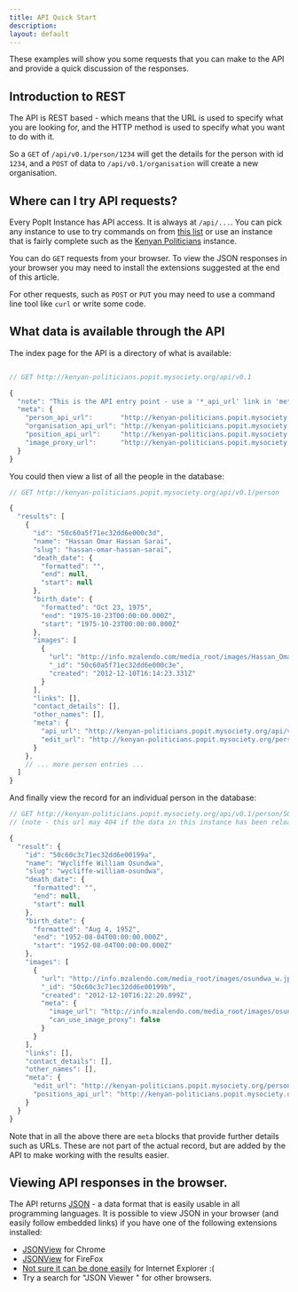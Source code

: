 ```yaml
---
title: API Quick Start
description: 
layout: default
---
```


These examples will show you some requests that you can make to the API and provide a quick discussion of the responses.

## Introduction to REST

The API is REST based - which means that the URL is used to specify what you are looking for, and the HTTP method is used to specify what you want to do with it.

So a `GET` of `/api/v0.1/person/1234` will get the details for the person with id `1234`, and a `POST` of data to `/api/v0.1/organisation` will create a new organisation.

## Where can I try API requests?

Every PopIt Instance has API access. It is always at `/api/...`. You can pick any instance to use to try commands on from [this list](http://popit.mysociety.org/instances) or use an instance that is fairly complete such as the [Kenyan Politicians](http://kenyan-politicians.popit.mysociety.org/) instance.

You can do `GET` requests from your browser. To view the JSON responses in your browser you may need to install the extensions suggested at the end of this article.

For other requests, such as `POST` or `PUT` you may need to use a command line tool like `curl` or write some code.

## What data is available through the API

The index page for the API is a directory of what is available:

``` javascript

// GET http://kenyan-politicians.popit.mysociety.org/api/v0.1

{
  "note": "This is the API entry point - use a '*_api_url' link in 'meta' to search a collection.",
  "meta": {
    "person_api_url":       "http://kenyan-politicians.popit.mysociety.org/api/v0.1/person",
    "organisation_api_url": "http://kenyan-politicians.popit.mysociety.org/api/v0.1/organisation",
    "position_api_url":     "http://kenyan-politicians.popit.mysociety.org/api/v0.1/position",
    "image_proxy_url":      "http://kenyan-politicians.popit.mysociety.org/image-proxy/"
  }
}
```

You could then view a list of all the people in the database:

``` javascript
// GET http://kenyan-politicians.popit.mysociety.org/api/v0.1/person

{
  "results": [
    {
      "id": "50c60a5f71ec32dd6e000c3d",
      "name": "Hassan Omar Hassan Sarai",
      "slug": "hassan-omar-hassan-sarai",
      "death_date": {
        "formatted": "",
        "end": null,
        "start": null
      },
      "birth_date": {
        "formatted": "Oct 23, 1975",
        "end": "1975-10-23T00:00:00.000Z",
        "start": "1975-10-23T00:00:00.000Z"
      },
      "images": [
        {
          "url": "http://info.mzalendo.com/media_root/images/Hassan_Omar.jpg",
          "_id": "50c60a5f71ec32dd6e000c3e",
          "created": "2012-12-10T16:14:23.331Z"
        }
      ],
      "links": [],
      "contact_details": [],
      "other_names": [],
      "meta": {
        "api_url": "http://kenyan-politicians.popit.mysociety.org/api/v0.1/person/50c60a5f71ec32dd6e000c3d",
        "edit_url": "http://kenyan-politicians.popit.mysociety.org/person/hassan-omar-hassan-sarai"
      }
    },
    // ... more person entries ...
  ]
}
```

And finally view the record for an individual person in the database:

``` javascript
// GET http://kenyan-politicians.popit.mysociety.org/api/v0.1/person/50c60c3c71ec32dd6e00199a
// (note - this url may 404 if the data in this instance has been reloaded.)

{
  "result": {
    "id": "50c60c3c71ec32dd6e00199a",
    "name": "Wycliffe William Osundwa",
    "slug": "wycliffe-william-osundwa",
    "death_date": {
      "formatted": "",
      "end": null,
      "start": null
    },
    "birth_date": {
      "formatted": "Aug 4, 1952",
      "end": "1952-08-04T00:00:00.000Z",
      "start": "1952-08-04T00:00:00.000Z"
    },
    "images": [
      {
        "url": "http://info.mzalendo.com/media_root/images/osundwa_w.jpg",
        "_id": "50c60c3c71ec32dd6e00199b",
        "created": "2012-12-10T16:22:20.899Z",
        "meta": {
          "image_url": "http://info.mzalendo.com/media_root/images/osundwa_w.jpg",
          "can_use_image_proxy": false
        }
      }
    ],
    "links": [],
    "contact_details": [],
    "other_names": [],
    "meta": {
      "edit_url": "http://kenyan-politicians.popit.mysociety.org/person/wycliffe-william-osundwa",
      "positions_api_url": "http://kenyan-politicians.popit.mysociety.org/api/v0.1/position?person=50c60c3c71ec32dd6e00199a"
    }
  }
}
```

Note that in all the above there are `meta` blocks that provide further details such as URLs. These are not part of the actual record, but are added by the API to make working with the results easier.

## Viewing API responses in the browser.

The API returns [JSON](http://en.wikipedia.org/wiki/JSON) - a data format that is easily usable in all programming languages. It is possible to view JSON in your browser (and easily follow embedded links) if you have one of the following extensions installed:

  * [JSONView](https://chrome.google.com/webstore/detail/chklaanhfefbnpoihckbnefhakgolnmc) for Chrome
  * [JSONView](https://addons.mozilla.org/en-US/firefox/addon/jsonview/) for FireFox
  * [Not sure it can be done easily](http://stackoverflow.com/questions/2483771) for Internet Explorer :(
  * Try a search for "JSON Viewer <your browser name>" for other browsers.
